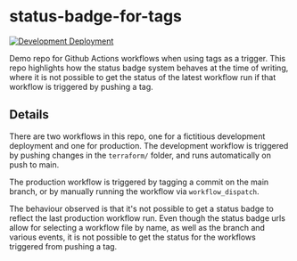 # status-badge-for-tags

[![Development Deployment](https://github.com/agarthetiger/status-badge-for-tags/actions/workflows/development.yml/badge.svg?branch=main)](https://github.com/agarthetiger/status-badge-for-tags/actions/workflows/development.yml)

Demo repo for Github Actions workflows when using tags as a trigger. This repo highlights how the status badge system behaves at the time of writing, where it is not possible to get the status of the latest workflow run if that workflow is triggered by pushing a tag.

## Details

There are two workflows in this repo, one for a fictitious development deployment and one for production. The development workflow is triggered by pushing changes in the `terraform/` folder, and runs automatically on push to main.

The production workflow is triggered by tagging a commit on the main branch, or by manually running the workflow via `workflow_dispatch`.

The behaviour observed is that it's not possible to get a status badge to reflect the last production workflow run. Even though the status badge urls allow for selecting a workflow file by name, as well as the branch and various events, it is not possible to get the status for the workflows triggered from pushing a tag.
